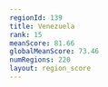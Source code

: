 ```yaml
---
regionId: 139
title: Venezuela
rank: 15
meanScore: 81.66
globalMeanScore: 73.46
numRegions: 220
layout: region_score
---
```

